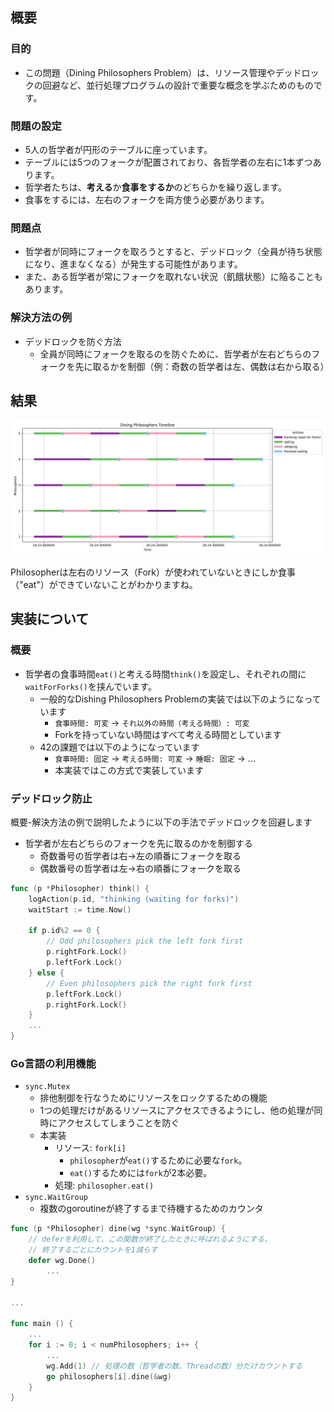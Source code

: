 ## 概要

### 目的

- この問題（Dining Philosophers Problem）は、リソース管理やデッドロックの回避など、並行処理プログラムの設計で重要な概念を学ぶためのものです。

### 問題の設定

- 5人の哲学者が円形のテーブルに座っています。
- テーブルには5つのフォークが配置されており、各哲学者の左右に1本ずつあります。
- 哲学者たちは、**考える**か**食事をするか**のどちらかを繰り返します。
- 食事をするには、左右のフォークを両方使う必要があります。

### 問題点

- 哲学者が同時にフォークを取ろうとすると、デッドロック（全員が待ち状態になり、進まなくなる）が発生する可能性があります。
- また、ある哲学者が常にフォークを取れない状況（飢餓状態）に陥ることもあります。

### 解決方法の例

- デッドロックを防ぐ方法
  - 全員が同時にフォークを取るのを防ぐために、哲学者が左右どちらのフォークを先に取るかを制御（例：奇数の哲学者は左、偶数は右から取る）

## 結果

![Result: deadlock prevention 5 Philos](static/Figure_1.png)

Philosopherは左右のリソース（Fork）が使われていないときにしか食事（"eat"）ができていないことがわかりますね。

## 実装について

### 概要

- 哲学者の食事時間`eat()`と考える時間`think()`を設定し、それぞれの間に`waitForForks()`を挟んでいます。
  - 一般的なDishing Philosophers Problemの実装では以下のようになっています
    - `食事時間: 可変` -> `それ以外の時間（考える時間）: 可変`
    - Forkを持っていない時間はすべて考える時間としています
  - 42の課題では以下のようになっています
    - `食事時間: 固定` -> `考える時間: 可変` -> `睡眠: 固定` -> ...
    - 本実装ではこの方式で実装しています


### デッドロック防止

概要-解決方法の例で説明したように以下の手法でデッドロックを回避します

- 哲学者が左右どちらのフォークを先に取るのかを制御する
  - 奇数番号の哲学者は右→左の順番にフォークを取る
  - 偶数番号の哲学者は左→右の順番にフォークを取る

```go
func (p *Philosopher) think() {
	logAction(p.id, "thinking (waiting for forks)")
	waitStart := time.Now()

	if p.id%2 == 0 {
		// Odd philosophers pick the left fork first
		p.rightFork.Lock()
		p.leftFork.Lock()
	} else {
		// Even philosophers pick the right fork first
		p.leftFork.Lock()
		p.rightFork.Lock()
	}
    ...
}
```

### Go言語の利用機能

- `sync.Mutex`
  - 排他制御を行なうためにリソースをロックするための機能
  - 1つの処理だけがあるリソースにアクセスできるようにし、他の処理が同時にアクセスしてしまうことを防ぐ
  - 本実装
    - リソース: `fork[i]`
      - `philosopher`が`eat()`するために必要な`fork`。
      - `eat()`するためには`fork`が2本必要。
    - 処理: `philosopher.eat()`
- `sync.WaitGroup`
  - 複数のgoroutineが終了するまで待機するためのカウンタ
```go
func (p *Philosopher) dine(wg *sync.WaitGroup) {
    // deferを利用して、この関数が終了したときに呼ばれるようにする。
	// 終了するごとにカウントを1減らす
	defer wg.Done()
        ...
}

...

func main () {
	...
	for i := 0; i < numPhilosophers; i++ {
		...
		wg.Add(1) // 処理の数（哲学者の数、Threadの数）分だけカウントする
		go philosophers[i].dine(&wg)
	}
}
```

